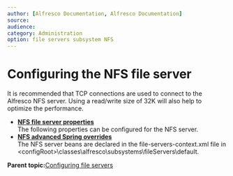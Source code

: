 ```yaml
---
author: [Alfresco Documentation, Alfresco Documentation]
source: 
audience: 
category: Administration
option: file servers subsystem NFS
---
```


# Configuring the NFS file server

It is recommended that TCP connections are used to connect to the Alfresco NFS server. Using a read/write size of 32K will also help to optimize the performance.

-   **[NFS file server properties](../concepts/fileserv-nfs-props.md)**  
The following properties can be configured for the NFS server.
-   **[NFS advanced Spring overrides](../tasks/fileserv-nfs-adv.md)**  
The NFS server beans are declared in the file-servers-context.xml file in <configRoot\>\\classes\\alfresco\\subsystems\\fileServers\\default.

**Parent topic:**[Configuring file servers](../concepts/fileserv-subsystem-intro.md)

